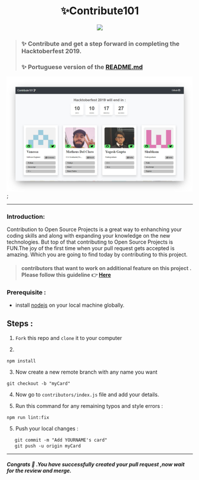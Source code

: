 <h1 align="center">
  ✨Contribute101
</h1>
<p align="center"> 
<img src="https://travis-ci.org/RocktimSaikia/Contribute-101.svg?branch=master" />
</p>

> ### ✨ Contribute and get a step forward in completing the Hacktoberfest 2019.
>
> ### ✨ Portuguese version of the [README.md](https://github.com/RocktimSaikia/Contribute-101/blob/master/README-pt-br.md)

![alt text](screenshots/new_website.jpg);

---

### Introduction:

Contribution to Open Source Projects is a great way to enhanching your coding skills and along with expanding your knowledge on the new technologies. But top of that contributing to Open Source Projects is FUN.The joy of the first time when your pull request gets accepted is amazing. Which you are going to find today by contributing to this project.

> #### contributors that want to work on additional feature on this project . Please follow this guideline :point_right: [Here](https://github.com/RocktimSaikia/Contribute-101/blob/master/contributors-guide.md)

### Prerequisite :

- install [nodejs](https://nodejs.org) on your local machine globally.

## Steps :

1. `Fork` this repo and `clone` it to your computer

2.

```
npm install
```

3. Now create a new remote branch with any name you want

```
git checkout -b "myCard"
```

4. Now go to `contributors/index.js` file and add your details.

5. Run this command for any remaining typos and style errors :

```
npm run lint:fix
```

5. Push your local changes :

```git add .
   git commit -m "Add YOURNAME's card"
   git push -u origin myCard
```

---

##### Congrats :tada: .You have successfully created your pull request ,now wait for the review and merge.
